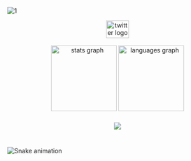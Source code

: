 ![1](https://user-images.githubusercontent.com/112562131/205508381-d2879c53-676f-4f80-a31d-cf391c2fe88c.png)

<div align="center">
  <a href="https://twitter.com/metemirzabey" target="_blank">
    <img src="https://raw.githubusercontent.com/maurodesouza/profile-readme-generator/master/src/assets/icons/social/twitter/default.svg" width="52" height="40" alt="twitter logo"  />
  </a>
</div>

<br clear="both">

<div align="center">
  <img src="https://github-readme-stats.vercel.app/api?hide_title=false&hide_rank=false&show_icons=true&include_all_commits=true&count_private=true&disable_animations=false&theme=dark&locale=en&hide_border=false&username=metemirzabey" height="150" alt="stats graph"  />
  <img src="https://github-readme-stats.vercel.app/api/top-langs?locale=en&hide_title=false&layout=compact&card_width=320&langs_count=5&theme=dark&hide_border=false&custom_title=Blockchain Tester - MeteMirzabey&username=metemirzabey" height="150" alt="languages graph"  />
</div>

###

<div align="center">
  <img src="https://profile-counter.glitch.me/metemirzabey/count.svg?"  />
</div>

###

<br clear="both">

<img src="https://raw.githubusercontent.com/metemirzabey/metemirzabey/blob/output/snake.svg" alt="Snake animation" />

###

<br clear="both">

<div align="center">
</div>




###
